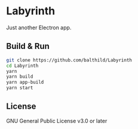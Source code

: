 # Labyrinth

Just another Electron app.

## Build & Run

```bash
git clone https://github.com/balthild/Labyrinth
cd Labyrinth
yarn
yarn build
yarn app-build
yarn start
```

## License

GNU General Public License v3.0 or later
